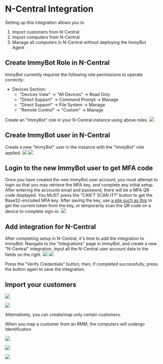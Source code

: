 # N-Central Integration

Setting up this integration allows you to
1. Import customers from N-Central
2. Import computers from N-Central
3. Manage all computers in N-Central without deploying the ImmyBot Agent

## Create ImmyBot Role in N-Central

ImmyBot currently requires the following role permissions to operate correctly:

- Devices Section:
  - "Devices View" -> "All Devices" -> Read Only
  - "Direct Support" -> Command Prompt -> Manage
  - "Direct Support" -> File System -> Manage
  - "Remote Control" -> "Custom" -> Manage

Create an "ImmyBot" role in your N-Central instance using above roles.
![](./.vuepress/images/ncentraldocs/add_userrole_guide_1.png)

## Create ImmyBot user in N-Central

Create a new "ImmyBot" user in the instance with the "ImmyBot" role applied.
![](./.vuepress/images/ncentraldocs/add_user_guide_1.png)
![](./.vuepress/images/ncentraldocs/add_userrole_guide_2.png)

## Login to the new ImmyBot user to get MFA code

Once you have created the new ImmyBot user account, you must attempt to login
so that you may retrieve the MFA key, and complete any initial setup.
After entering the accounts email and password, there will be a MFA QR code displayed.
You MUST press the "CAN'T SCAN IT?" button to get the Base32-encoded MFA key.
After saving the key, use [a site such as this](https://totp.danhersam.com/?period=30&digits=6) to get the current token from the key, or temporarily scan the QR code on a device to complete sign-in.
![](./.vuepress/images/ncentraldocs/login_mfa_guide_1.png)

## Add integration for N-Central

After completing setup in N-Central, it's time to add the integration to ImmyBot.
Navigate to the "Integrations" page in ImmyBot, and create a new "N-Central" integration.
Input all the N-Central user account data to the fields on the right.
![](./.vuepress/images/ncentraldocs/add_integration_guide_1.png)
![](./.vuepress/images/ncentraldocs/add_integration_guide_2.png)

Press the "Verify Credentials" button, then, if completed successfully, press the button again to save the integration.

## Import your customers

![](./.vuepress/images/2021-03-23-18-57-19.png)

![](./.vuepress/images/2021-03-23-19-01-36.png)

Alternatively, you can create/map only certain customers.

When you map a customer from an RMM, the computers will undergo Identification

![](./.vuepress/images/2021-03-23-19-03-33.png)

![](./.vuepress/images/2021-03-23-19-06-55.png)

![](./.vuepress/images/2021-03-23-19-08-30.png)
